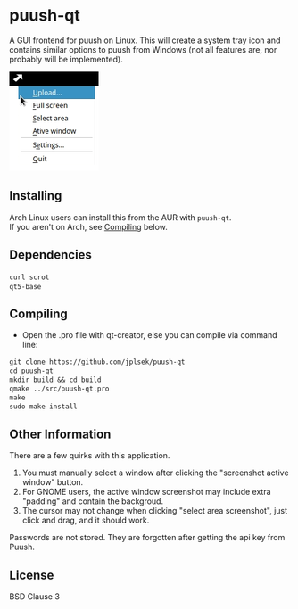 puush-qt
========
A GUI frontend for puush on Linux. This will create a system tray icon and contains similar options to puush from Windows (not all features are, nor probably will be implemented).

![Screenshot](screenshot.png)

## Installing
Arch Linux users can install this from the AUR with `puush-qt`.  
If you aren't on Arch, see [Compiling](#compiling) below.

## Dependencies
`curl scrot`  
`qt5-base`

## Compiling
* Open the .pro file with qt-creator, else you can compile via command line:

```
git clone https://github.com/jplsek/puush-qt  
cd puush-qt  
mkdir build && cd build  
qmake ../src/puush-qt.pro  
make  
sudo make install
```

## Other Information
There are a few quirks with this application.  
1. You must manually select a window after clicking the "screenshot active window" button.  
2. For GNOME users, the active window screenshot may include extra "padding" and contain the backgroud.
3. The cursor may not change when clicking "select area screenshot", just  click and drag, and it should work.

Passwords are not stored. They are forgotten after getting the api key from Puush.

## License
BSD Clause 3
